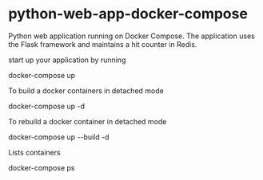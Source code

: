 # python-web-app-docker-compose

Python web application running on Docker Compose. The application uses the Flask framework and maintains a hit counter in Redis.

start up your application by running 

docker-compose up

To build a docker containers in detached mode

docker-compose up -d

To rebuild a docker container in detached mode

docker-compose up --build -d

Lists containers

docker-compose ps

